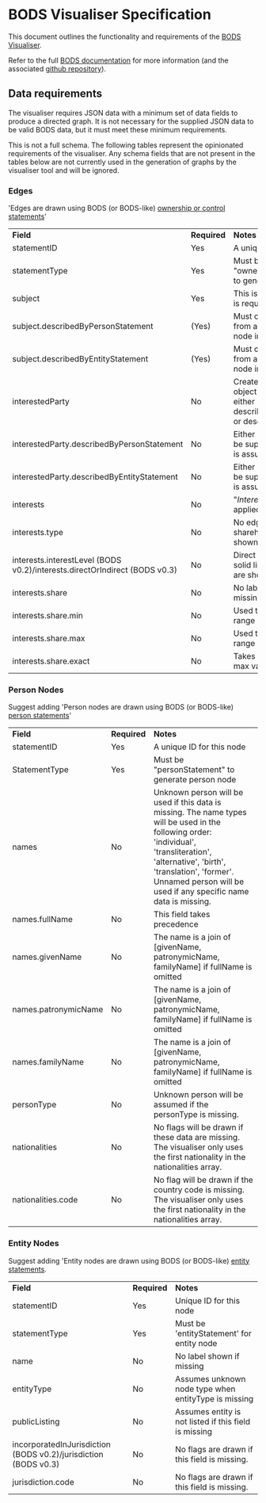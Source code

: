 # BODS Visualiser Specification

This document outlines the functionality and requirements of the [BODS Visualiser](https://github.com/openownership/visualisation-tool).

Refer to the full [BODS documentation](https://standard.openownership.org/en/0.3.0/) for more information (and the associated [github repository](https://github.com/openownership/data-standard)). 


## Data requirements

The visualiser requires JSON data with a minimum set of data fields to produce a directed graph. It is not necessary for the supplied JSON data to be valid BODS data, but it must meet these minimum requirements.

This is not a full schema. The following tables represent the opinionated requirements of the visualiser. Any schema fields that are not present in the tables below are not currently used in the generation of graphs by the visualiser tool and will be ignored.


### Edges
'Edges are drawn using BODS (or BODS-like) [ownership or control statements](https://standard.openownership.org/en/0.3.0/schema/schema-browser.html#ownership-or-control-statement)'

<table>
  <tr>
   <td><strong>Field</strong>
   </td>
   <td><strong>Required</strong>
   </td>
   <td><strong>Notes</strong>
   </td>
  </tr>
  <tr>
   <td>statementID
   </td>
   <td>Yes
   </td>
   <td>A unique ID for this statement
   </td>
  </tr>
  <tr>
   <td>statementType
   </td>
   <td>Yes
   </td>
   <td>Must be "ownershipOrControlStatement" to generate edge
   </td>
  </tr>
  <tr>
   <td>subject
   </td>
   <td>Yes
   </td>
   <td>This is the connecting node and is required
   </td>
  </tr>
  <tr>
   <td>subject.describedByPersonStatement
   </td>
   <td>(Yes)
   </td>
   <td>Must contain a `statementID` from a person node or an entity node in the dataset
   </td>
  </tr>
  <tr>
   <td>subject.describedByEntityStatement
   </td>
   <td>(Yes)
   </td>
   <td>Must contain a `statementID` from a person node or an entity node in the dataset
   </td>
  </tr>
  <tr>
   <td>interestedParty
   </td>
   <td>No
   </td>
   <td>Creates an unknown node if object is empty (can contain either describedByPersonStatement or describedByEntityStatement)
   </td>
  </tr>
  <tr>
   <td>interestedParty.describedByPersonStatement
   </td>
   <td>No
   </td>
   <td>Either person or entity should be supplied otherwise unknown is assumed
   </td>
  </tr>
  <tr>
   <td>interestedParty.describedByEntityStatement
   </td>
   <td>No
   </td>
   <td>Either person or entity should be supplied otherwise unknown is assumed
   </td>
  </tr>
  <tr>
   <td>interests
   </td>
   <td>No
   </td>
   <td>"<em>Interest details unknown</em>" label applied if empty array
   </td>
  </tr>
  <tr>
   <td>interests.type
   </td>
   <td>No
   </td>
   <td>No edge drawn if missing. Only shareholding or votingRights shown
   </td>
  </tr>
  <tr>
   <td>interests.interestLevel (BODS v0.2)/interests.directOrIndirect (BODS v0.3)
   </td>
   <td>No
   </td>
   <td>Direct interests are shown as solid lines, indirect or unknown are shown as dotted lines
   </td>
  </tr>
  <tr>
   <td>interests.share
   </td>
   <td>No
   </td>
   <td>No labels applied if this field is missing
   </td>
  </tr>
  <tr>
   <td>interests.share.min
   </td>
   <td>No
   </td>
   <td>Used to calculate a min - max range
   </td>
  </tr>
  <tr>
   <td>interests.share.max
   </td>
   <td>No
   </td>
   <td>Used to calculate a min - max range
   </td>
  </tr>
  <tr>
   <td>interests.share.exact
   </td>
   <td>No
   </td>
   <td>Takes precedence over min and max values
   </td>
  </tr>
</table>



### Person Nodes
Suggest adding 'Person nodes are drawn using BODS (or BODS-like) [person statements](https://standard.openownership.org/en/0.3.0/schema/schema-browser.html#person-statement)'

<table>
  <tr>
   <td><strong>Field</strong>
   </td>
   <td><strong>Required</strong>
   </td>
   <td><strong>Notes</strong>
   </td>
  </tr>
  <tr>
   <td>statementID
   </td>
   <td>Yes
   </td>
   <td>A unique ID for this node
   </td>
  </tr>
  <tr>
   <td>StatementType
   </td>
   <td>Yes
   </td>
   <td>Must be "personStatement" to generate person node
   </td>
  </tr>
  <tr>
   <td>names
   </td>
   <td>No
   </td>
   <td>Unknown person will be used if this data is missing. The name types will be used in the following order: 'individual', 'transliteration', 'alternative', 'birth', 'translation', 'former'. Unnamed person will be used if any specific name data is missing.
   </td>
  </tr>
  <tr>
   <td>names.fullName
   </td>
   <td>No
   </td>
   <td>This field takes precedence
   </td>
  </tr>
  <tr>
   <td>names.givenName
   </td>
   <td>No
   </td>
   <td>The name is a join of [givenName, patronymicName, familyName] if fullName is omitted
   </td>
  </tr>
  <tr>
   <td>names.patronymicName
   </td>
   <td>No
   </td>
   <td>The name is a join of [givenName, patronymicName, familyName] if fullName is omitted
   </td>
  </tr>
  <tr>
   <td>names.familyName
   </td>
   <td>No
   </td>
   <td>The name is a join of [givenName, patronymicName, familyName] if fullName is omitted
   </td>
  </tr>
  <tr>
   <td>personType
   </td>
   <td>No
   </td>
   <td>Unknown person will be assumed if the personType is missing.
   </td>
  </tr>
  <tr>
   <td>nationalities
   </td>
   <td>No
   </td>
   <td>No flags will be drawn if these data are missing. The visualiser only uses the first nationality in the nationalities array.
   </td>
  </tr>
  <tr>
   <td>nationalities.code
   </td>
   <td>No
   </td>
   <td>No flag will be drawn if the country code is missing. The visualiser only uses the first nationality in the nationalities array.
   </td>
  </tr>
</table>



### Entity Nodes
Suggest adding 'Entity nodes are drawn using BODS (or BODS-like) [entity statements](https://standard.openownership.org/en/0.3.0/schema/schema-browser.html#entity-statement).

<table>
  <tr>
   <td><strong>Field</strong>
   </td>
   <td><strong>Required</strong>
   </td>
   <td><strong>Notes</strong>
   </td>
  </tr>
  <tr>
   <td>statementID
   </td>
   <td>Yes
   </td>
   <td>Unique ID for this node
   </td>
  </tr>
  <tr>
   <td>statementType
   </td>
   <td>Yes
   </td>
   <td>Must be 'entityStatement' for entity node
   </td>
  </tr>
  <tr>
   <td>name
   </td>
   <td>No
   </td>
   <td>No label shown if missing
   </td>
  </tr>
  <tr>
   <td>entityType
   </td>
   <td>No
   </td>
   <td>Assumes unknown node type when entityType is missing
   </td>
  </tr>
  <tr>
   <td>publicListing
   </td>
   <td>No
   </td>
   <td>Assumes entity is not listed if this field is missing
   </td>
  </tr>
  <tr>
   <td>incorporatedInJurisdiction (BODS v0.2)/jurisdiction (BODS v0.3)
   </td>
   <td>No
   </td>
   <td>No flags are drawn if this field is missing.
   </td>
  </tr>
  <tr>
   <td>jurisdiction.code
   </td>
   <td>No
   </td>
   <td>No flags are drawn if this field is missing.
   </td>
  </tr>
</table>

